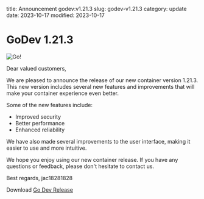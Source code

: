 title: Announcement godev:v1.21.3
slug: godev-v1.21.3
category: update
date: 2023-10-17
modified: 2023-10-17

# GoDev 1.21.3

![Go!]({static}/images/universe/go.png)

Dear valued customers,

We are pleased to announce the release of our new container version 1.21.3. This new version includes several new features and improvements that will make your container experience even better.

Some of the new features include:

- Improved security
- Better performance
- Enhanced reliability

We have also made several improvements to the user interface, making it easier to use and more intuitive.

We hope you enjoy using our new container release. If you have any questions or feedback, please don't hesitate to contact us.

Best regards,
jac18281828

Download [Go Dev Release](https://github.com/jac18281828/godev/pkgs/container/godev/138324594?tag=v1.21.3)


